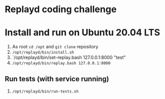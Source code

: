 # Replayd coding challenge

# Install and run on Ubuntu 20.04 LTS
1. As root `cd /opt` and `git clone` repository
1. `/opt/replayd/bin/install.sh`
1. `/opt/replayd/bin/set-replay.bash 127.0.0.1:8000 "test"
1. `/opt/replayd/bin/replay.bash 127.0.0.1:8000`

## Run tests (with service running)
1. `/opt/replayd/bin/run-tests.sh`
